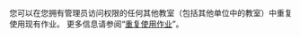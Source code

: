 您可以在您拥有管理员访问权限的任何其他教室（包括其他单位中的教室）中重复使用现有作业。 更多信息请参阅“[重复使用作业](/education/manage-coursework-with-github-classroom/teach-with-github-classroom/reuse-an-assignment)”。
